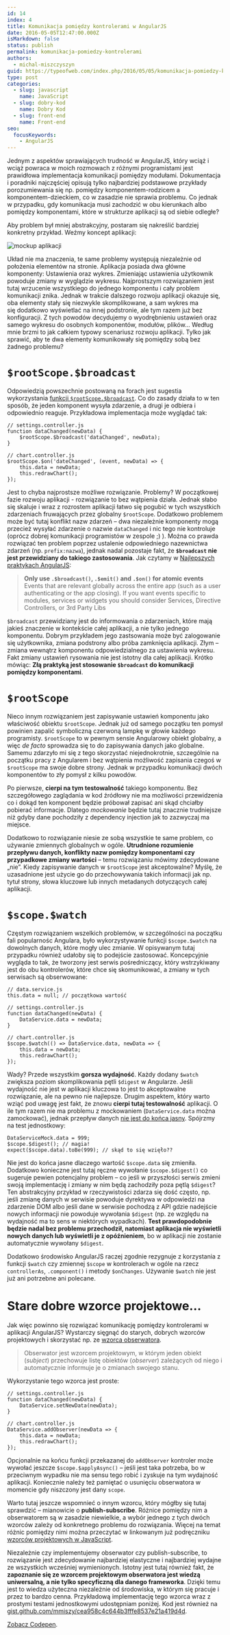 ```yaml
---
id: 14
index: 4
title: Komunikacja pomiędzy kontrolerami w AngularJS
date: 2016-05-05T12:47:00.000Z
isMarkdown: false
status: publish
permalink: komunikacja-pomiedzy-kontrolerami
authors:
  - michal-miszczyszyn
guid: https://typeofweb.com/index.php/2016/05/05/komunikacja-pomiedzy-kontrolerami/
type: post
categories:
  - slug: javascript
    name: JavaScript
  - slug: dobry-kod
    name: Dobry Kod
  - slug: front-end
    name: Front-end
seo:
  focusKeywords:
    - AngularJS
---
```


<p>Jednym z aspektów sprawiających trudność w AngularJS, który wciąż i wciąż powraca w moich rozmowach z różnymi programistami jest prawidłowa implementacja komunikacji pomiędzy modułami. Dokumentacja i poradniki najczęściej opisują tylko najbardziej podstawowe przykłady porozumiewania się np. pomiędzy komponentem-rodzicem a komponentem-dzieckiem, co w zasadzie nie sprawia problemu. Co jednak w przypadku, gdy komunikacja musi zachodzić w obu kierunkach albo pomiędzy komponentami, które w strukturze aplikacji są od siebie odległe?</p>

<p>Aby problem był mniej abstrakcyjny, postaram się nakreślić bardziej konkretny przykład. Weźmy koncept aplikacji:</p>

<p><img src="/content/images/2016/05/Screenshot-2016-05-05-15-19-30.png" alt="mockup aplikacji" /></p>

<p>Układ nie ma znaczenia, te same problemy występują niezależnie od położenia elementów na stronie. Aplikacja posiada dwa główne komponenty: Ustawienia oraz wykres. Zmieniając ustawienia użytkownik powoduje zmiany w wyglądzie wykresu. Najprostszym rozwiązaniem jest tutaj wrzucenie wszystkiego do jednego komponentu i cały problem komunikacji znika. Jednak w trakcie dalszego rozwoju aplikacji okazuje się, oba elementy stały się niezwykle skomplikowane, a sam wykres ma się dodatkowo wyświetlać na innej podstronie, ale tym razem już bez konfiguracji. Z tych powodów decydujemy o wyodrębnieniu ustawień oraz samego wykresu do osobnych komponentów, modułów, plików… Według mnie brzmi to jak całkiem typowy scenariusz rozwoju aplikacji. Tylko jak sprawić, aby te dwa elementy komunikowały się pomiędzy sobą bez żadnego problemu?</p>

<h1 id="drootscopedbroadcast"><code>$rootScope.$broadcast</code></h1>

<p>Odpowiedzią powszechnie postowaną na forach jest sugestia wykorzystania <a href="http://stackoverflow.com/questions/11252780/whats-the-correct-way-to-communicate-between-controllers-in-angularjs">funkcji <code>$rootScope.$broadcast</code></a>. Co do zasady działa to w ten sposób, że jeden komponent wysyła zdarzenie, a drugi je odbiera i odpowiednio reaguje. Przykładowa implementacja może wyglądać tak:</p>

<pre><code class="language-javascript">// settings.controller.js
function dataChanged(newData) {  
    $rootScope.$broadcast('dataChanged', newData);
}

// chart.controller.js
$rootScope.$on('dateChanged', (event, newData) =&gt; {
    this.data = newData;
    this.redrawChart();
});
</code></pre>

<p>Jest to chyba najprostsze możliwe rozwiązanie. Problemy? W początkowej fazie rozwoju aplikacji - rozwiązanie to bez wątpienia działa. Jednak słabo się skaluje i wraz z rozrostem aplikacji łatwo się pogubić w tych wszystkich zdarzeniach fruwających przez globalny <code>$rootScope</code>. Dodatkowo problemem może być tutaj konflikt nazw zdarzeń – dwa niezależnie komponenty mogą przecież wysyłać zdarzenie o nazwie <code>dataChanged</code> i nic tego nie kontroluje (oprócz dobrej komunikacji programistów w zespole ;) ). Można co prawda  rozwiązać ten problem poprzez ustalenie odpowiedniego nazewnictwa zdarzeń (np. <code>prefix:nazwa</code>), jednak nadal pozostaje fakt, że <strong><code>$broadcast</code> nie jest przewidziany do takiego zastosowania</strong>. Jak czytamy w <a href="https://github.com/angular/angular.js/wiki/Best-Practices">Najlepszych praktykach AngularJS</a>:</p>

<blockquote>
  <p><strong>Only use <code>.$broadcast()</code>, <code>.$emit()</code> and <code>.$on()</code> for atomic events</strong>
  Events that are relevant globally across the entire app (such as a user authenticating or the app closing). If you want events specific to modules, services or widgets you should consider Services, Directive Controllers, or 3rd Party Libs</p>
</blockquote>

<p><code>$broadcast</code> przewidziany jest do informowania o zdarzeniach, które mają jakieś znaczenie w kontekście całej aplikacji, a nie tylko jednego komponentu. Dobrym przykładem jego zastsowania może być zalogowanie się użytkownika, zmiana podstrony albo próba zamknięcia aplikacji. Złym – zmiana wewnątrz komponentu odpowiedzialnego za ustawienia wykresu. Fakt zmiany ustawień rysowania nie jest istotny dla całej aplikacji. Krótko mówiąc: <strong>Złą praktyką jest stosowanie <code>$broadcast</code> do komunikacji pomiędzy komponentami</strong>.</p>

<h1 id="drootscope"><code>$rootScope</code></h1>

<p>Nieco innym rozwiązaniem jest zapisywanie ustawień komponentu jako właściwość obiektu <code>$rootScope</code>. Jednak już od samego początku ten pomysł powinien zapalić symboliczną czerwoną lampkę w głowie każdego programisty. <code>$rootScope</code> to w pewnym sensie Angularowy obiekt globalny, a więc <em>de facto</em> sprowadza się to do zapisywania danych jako globalne. Samemu zdarzyło mi się z tego skorzystać niejednokrotnie, szczególnie na początku pracy z Angularem i bez wątpienia możliwość zapisania czegoś w <code>$rootScope</code> ma swoje dobre strony. Jednak w przypadku komunikacji dwóch komponentów to zły pomysł z kilku powodów.</p>

<p>Po pierwsze, <strong>cierpi na tym testowalność</strong> takiego komponentu. Bez szczegółowego zaglądania w kod źródłowy nie ma możliwości przewidzenia co i dokąd ten komponent będzie próbował zapisać ani skąd chciałby pobierać informacje. Dlatego <em>mockowanie</em> będzie tutaj znacznie trudniejsze niż gdyby dane pochodziły z dependency injection jak to zazwyczaj ma miejsce.</p>

<p>Dodatkowo to rozwiązanie niesie ze sobą wszystkie te same problem, co używanie zmiennych globalnych w ogóle. <strong>Utrudnione rozumienie przepływu danych, konflikty nazw pomiędzy komponentami czy przypadkowe zmiany wartości</strong> – temu rozwiązaniu mówimy zdecydowane „nie”. Kiedy zapisywanie danych w <code>$rootScope</code> jest akceptowalne? Myślę, że uzasadnione jest użycie go do przechowywania takich informacji jak np. tytuł strony, słowa kluczowe lub innych metadanych dotyczących całej aplikacji.</p>

<h1 id="dscopedwatch"><code>$scope.$watch</code></h1>

<p>Częstym rozwiązaniem wszelkich problemów, w szczególności na początku fali popularnośc Angulara, było wykorzystywanie funkcji <code>$scope.$watch</code> na dowolnych danych, które mogły ulec zmianie. W opisywanym tutaj przypadku również udałoby się to podejście zastosować. Koncepcyjnie wygląda to tak, że tworzony jest serwis pośredniczący, który wstrzykiwany jest do obu kontrolerów, które chce się skomunikować, a zmiany w tych serwisach są obserwowane:</p>

<pre><code class="language-javascript">// data.service.js
this.data = null; // początkowa wartość

// settings.controller.js
function dataChanged(newData) {  
    DataService.data = newData;
}

// chart.controller.js
$scope.$watch(() =&gt; DataService.data, newData =&gt; {
    this.data = newData;
    this.redrawChart();
});
</code></pre>

<p>Wady? Przede wszystkim <strong>gorsza wydajność</strong>. Każdy dodany <code>$watch</code> zwiększa poziom skomplikowania pętli <code>$digest</code> w Angularze. Jeśli wydajność nie jest w aplikacji kluczowa to jest to akceptowalne rozwiązanie, ale na pewno nie najlepsze. Drugim aspektem, który warto wziąć pod uwagę jest fakt, że znowu <strong>cierpi tutaj testowalność</strong> aplikacji. O ile tym razem nie ma problemu z mockowaniem (<code>DataService.data</code> można zamockować), jednak przepływ danych <a href="http://www.benlesh.com/2013/10/title.html">nie jest do końca jasny</a>. Spójrzmy na test jednostkowy:</p>

<pre><code class="language-javascript">DataServiceMock.data = 999;  
$scope.$digest(); // magia!
expect($scope.data).toBe(999); // skąd to się wzięło??  
</code></pre>

<p>Nie jest do końca jasne dlaczego wartość <code>$scope.data</code> się zmieniła. Dodatkowo konieczne jest tutaj ręczne wywołanie <code>$scope.$digest()</code> co sugeruje pewien potencjalny problem – co jeśli w przyszłości serwis zmieni swoją implementację i zmiany w nim będą zachodziły poza pętlą <code>$digest</code>? Ten abstrakcyjny przykład w rzeczywistości zdarza się dość często, np. jeśli zmianę danych w serwisie powoduje dyrektywa w odpowiedzi na zdarzenie DOM albo jeśli dane w serwisie pochodzą z API gdzie nadejście nowych informacji nie powoduje wywołania <code>$digest</code> (np. ze względu na wydajność ma to sens w niektórych wypadkach). <strong>Test prawdopodobnie będzie nadal bez problemu przechodził, natomiast aplikacja nie wyświetli nowych danych lub wyświetli je z opóźnieniem</strong>, bo w aplikacji nie zostanie automatycznie wywołany <code>$digest</code>.</p>

<p>Dodatkowo środowisko AngularJS raczej zgodnie rezygnuje z korzystania z funkcji <code>$watch</code> czy zmiennej <code>$scope</code> w kontrolerach w ogóle na rzecz <code>controllerAs</code>, <code>.component()</code> i   metody <code>$onChanges</code>. Używanie <code>$watch</code> nie jest już ani potrzebne ani polecane.</p>

<h1 id="staredobrewzorceprojektowe">Stare dobre wzorce projektowe…</h1>

<p>Jak więc powinno się rozwiązać komunikację pomiędzy kontrolerami w aplikacji AngularJS? Wystarczy sięgnąć do starych, dobrych wzorców projektowych i skorzystać np. ze <a href="https://addyosmani.com/resources/essentialjsdesignpatterns/book/#observerpatternjavascript">wzorca obserwatora</a>.</p>

<blockquote>
  <p>Obserwator jest wzorcem projektowym, w którym jeden obiekt (<em>subject</em>) przechowuje listę obiektów (<em>observer</em>) zależących od niego i automatycznie informuje je o zmianach swojego stanu.</p>
</blockquote>

<p>Wykorzystanie tego wzorca jest proste:</p>

<pre><code class="language-javascript">// settings.controller.js
function dataChanged(newData) {  
    DataService.setNewData(newData);
}

// chart.controller.js
DataService.addObserver(newData =&gt; {  
    this.data = newData;
    this.redrawChart();
});
</code></pre>

<p>Opcjonalnie na końcu funkcji przekazanej do <code>addObserver</code> kontroler może wywołać jeszcze <code>$scope.$applyAsync()</code> – jeśli jest taka potrzeba, bo w przeciwnym wypadku nie ma sensu tego robić i zyskuje na tym wydajność aplikacji. Koniecznie należy też pamiętać o usunięciu obserwatora w momencie gdy niszczony jest dany <code>scope</code>.</p>

<p>Warto tutaj jeszcze wspomnieć o innym wzorcu, który mógłby się tutaj sprawdzić – mianowicie o <strong>publish-subscribe</strong>. Różnice pomiędzy nim a obserwatorem są w zasadzie niewielkie, a wybór jednego z tych dwóch wzorców zależy od konkretnego problemu do rozwiązania. Więcej na temat różnic pomiędzy nimi można przeczytać w linkowanym już podręczniku <a href="https://addyosmani.com/resources/essentialjsdesignpatterns/book/#observerpatternjavascript">wzorców projektowych w JavaScript</a>.</p>

<p>Niezależnie czy implementujemy obserwator czy publish-subscribe, to rozwiązanie jest zdecydowanie najbardziej elastyczne i najbardziej wydajne ze wszystkich wcześniej wymienionych. Istotny jest tutaj również fakt, że <strong>zapoznanie się ze wzorcem projektowym obserwatora jest wiedzą uniwersalną, a nie tylko specyficzną dla danego frameworka</strong>. Dzięki temu jest to wiedza użyteczna niezależnie od środowiska, w którym się pracuje i przez to bardzo cenna. Przykładową implementację tego wzorca wraz z prostymi testami jednostkowymi udostępniam poniżej. Kod jest również na <a href="https://gist.github.com/mmiszy/cea958c4c644b3fffe8537e21a419d4d">gist.github.com/mmiszy/cea958c4c644b3fffe8537e21a419d4d</a>.</p>

<CodepenWidget height="266" themeId="light" slugHash="vGvaEN" defaultTab="js,result" user="mmiszy" embedVersion="2">
<a href="http://codepen.io/mmiszy/pen/vGvaEN/">Zobacz Codepen</a>.
</CodepenWidget>
